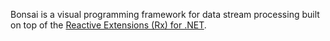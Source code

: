 Bonsai is a visual programming framework for data stream processing built on top of the [Reactive Extensions (Rx) for .NET](https://rx.codeplex.com/).